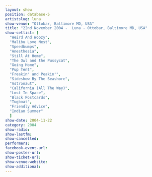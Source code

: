 ```yaml
---
layout: show
position: database-5
artistslug: luna
show-venue: "Ottobar, Baltimore MD, USA"
title: "22nd November 2004 -  Luna - Ottobar, Baltimore MD, USA"
show-setlist: [
  "Weird And Woozy",
  "Malibu Love Nest",
  "Speedbumps",
  "Anesthesia",
  "Still At Home",
  "The Owl and the Pussycat",
  "Going Home",
  "Pup Tent",
  "Freakin' and Peakin'",
  "Sideshow By The Seashore",
  "Astronaut",
  "California (All The Way)",
  "Lost In Space",
  "Black Postcards",
  "Tugboat",
  "Friendly Advice",
  "Indian Summer"
  ]
show-date: 2004-11-22
category: 2004
show-radio: 
show-lastfm: 
show-cancelled: 
performers: 
facebook-event-url: 
show-poster-url: 
show-ticket-url: 
show-venue-website: 
show-additional: 
---
```


